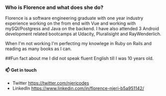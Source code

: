 ### Who is Florence and what does she do?

<!--
**Florence-Njeri/Florence-Njeri** is a ✨ _special_ ✨ repository because its `README.md` (this file) appears on your GitHub profile.-->
Florence is a software engineering graduate with one year industry experience working on the from end with Vue and working with mySQl/Postgress and Java on the backend. I have also attended 3 Android development related bootcamps at Udacity, Pluralisight and RayWenderlich.

When I'm not working I'm perfecting my knowlege in Ruby on Rails and reading as many books as I can.

##Fun fact about me
I did not speak fluent English till I was 10 years old.

#### 📫 Get in touch

- Twitter https://twitter.com/njericodes
- LinkedIn https://www.linkedin.com/in/florence-njeri-b5a951142/ 

